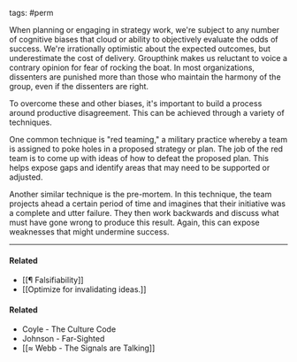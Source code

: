 tags: #perm

When planning or engaging in strategy work, we're subject to any number of cognitive biases that cloud or ability to objectively evaluate the odds of success. We're irrationally optimistic about the expected outcomes, but underestimate the cost of delivery. Groupthink makes us reluctant to voice a contrary opinion for fear of rocking the boat. In most organizations, dissenters are punished more than those who maintain the harmony of the group, even if the dissenters are right. 

To overcome these and other biases, it's important to build a process around productive disagreement. This can be achieved through a variety of techniques.

One common technique is "red teaming," a military practice whereby a team is assigned to poke holes in a proposed strategy or plan. The job of the red team is to come up with ideas of how to defeat the proposed plan. This helps expose gaps and identify areas that may need to be supported or adjusted.

Another similar technique is the pre-mortem. In this technique, the team projects ahead a certain period of time and imagines that their initiative was a complete and utter failure. They then work backwards and discuss what must have gone wrong to produce this result. Again, this can expose weaknesses that might undermine success. 

---
#### Related
- [[¶ Falsifiability]]
- [[Optimize for invalidating ideas.]]

#### Related
- Coyle - The Culture Code
- Johnson - Far-Sighted
- [[≈ Webb - The Signals are Talking]]